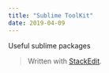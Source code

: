 ```yaml
---
title: "Sublime ToolKit"
date: 2019-04-09
---
```

Useful sublime packages

> Written with [StackEdit](https://stackedit.io/).
<!--stackedit_data:
eyJoaXN0b3J5IjpbLTE3ODMzNjE0MTYsNzMwOTk4MTE2XX0=
-->